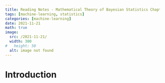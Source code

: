 ```yaml
---
title: Reading Notes - Mathematical Theory of Bayesian Statistics Chapter 1
tags: [machine-learning, statistics]
categories: [machine-learning]
date: 2021-11-21
math: true
image: 
  src: /2021-11-21/
  width: 300
#   height: 50
  alt: image not found
---
```



# Introduction